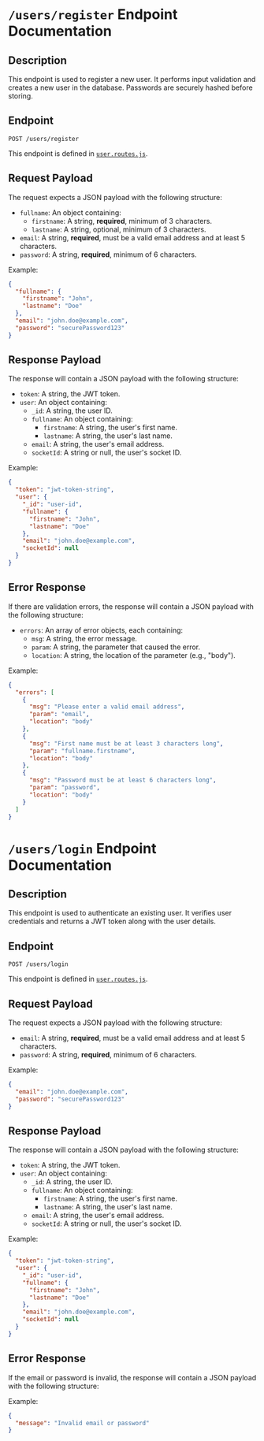 # `/users/register` Endpoint Documentation

## Description

This endpoint is used to register a new user. It performs input validation and creates a new user in the database. Passwords are securely hashed before storing.

## Endpoint

`POST /users/register`

This endpoint is defined in [`user.routes.js`](C:/Users/abhis/Downloads/UBER/Backend/routes/user.routes.js).

## Request Payload

The request expects a JSON payload with the following structure:

- `fullname`: An object containing:
  - `firstname`: A string, **required**, minimum of 3 characters.
  - `lastname`: A string, optional, minimum of 3 characters.
- `email`: A string, **required**, must be a valid email address and at least 5 characters.
- `password`: A string, **required**, minimum of 6 characters.

Example:

```json
{
  "fullname": {
    "firstname": "John",
    "lastname": "Doe"
  },
  "email": "john.doe@example.com",
  "password": "securePassword123"
}
```

## Response Payload

The response will contain a JSON payload with the following structure:

- `token`: A string, the JWT token.
- `user`: An object containing:
  - `_id`: A string, the user ID.
  - `fullname`: An object containing:
    - `firstname`: A string, the user's first name.
    - `lastname`: A string, the user's last name.
  - `email`: A string, the user's email address.
  - `socketId`: A string or null, the user's socket ID.

Example:

```json
{
  "token": "jwt-token-string",
  "user": {
    "_id": "user-id",
    "fullname": {
      "firstname": "John",
      "lastname": "Doe"
    },
    "email": "john.doe@example.com",
    "socketId": null
  }
}
```

## Error Response

If there are validation errors, the response will contain a JSON payload with the following structure:

- `errors`: An array of error objects, each containing:
  - `msg`: A string, the error message.
  - `param`: A string, the parameter that caused the error.
  - `location`: A string, the location of the parameter (e.g., "body").

Example:

```json
{
  "errors": [
    {
      "msg": "Please enter a valid email address",
      "param": "email",
      "location": "body"
    },
    {
      "msg": "First name must be at least 3 characters long",
      "param": "fullname.firstname",
      "location": "body"
    },
    {
      "msg": "Password must be at least 6 characters long",
      "param": "password",
      "location": "body"
    }
  ]
}
```

# `/users/login` Endpoint Documentation

## Description

This endpoint is used to authenticate an existing user. It verifies user credentials and returns a JWT token along with the user details.

## Endpoint

`POST /users/login`

This endpoint is defined in [`user.routes.js`](C:/Users/abhis/Downloads/UBER/Backend/routes/user.routes.js).

## Request Payload

The request expects a JSON payload with the following structure:

- `email`: A string, **required**, must be a valid email address and at least 5 characters.
- `password`: A string, **required**, minimum of 6 characters.

Example:

```json
{
  "email": "john.doe@example.com",
  "password": "securePassword123"
}
```
## Response Payload

The response will contain a JSON payload with the following structure:

- `token`: A string, the JWT token.
- `user`: An object containing:
  - `_id`: A string, the user ID.
  - `fullname`: An object containing:
    - `firstname`: A string, the user's first name.
    - `lastname`: A string, the user's last name.
  - `email`: A string, the user's email address.
  - `socketId`: A string or null, the user's socket ID.

Example:

```json
{
  "token": "jwt-token-string",
  "user": {
    "_id": "user-id",
    "fullname": {
      "firstname": "John",
      "lastname": "Doe"
    },
    "email": "john.doe@example.com",
    "socketId": null
  }
}
```


## Error Response

If the email or password is invalid, the response will contain a JSON payload with the following structure:

Example:

```json
{
  "message": "Invalid email or password"
}
```


